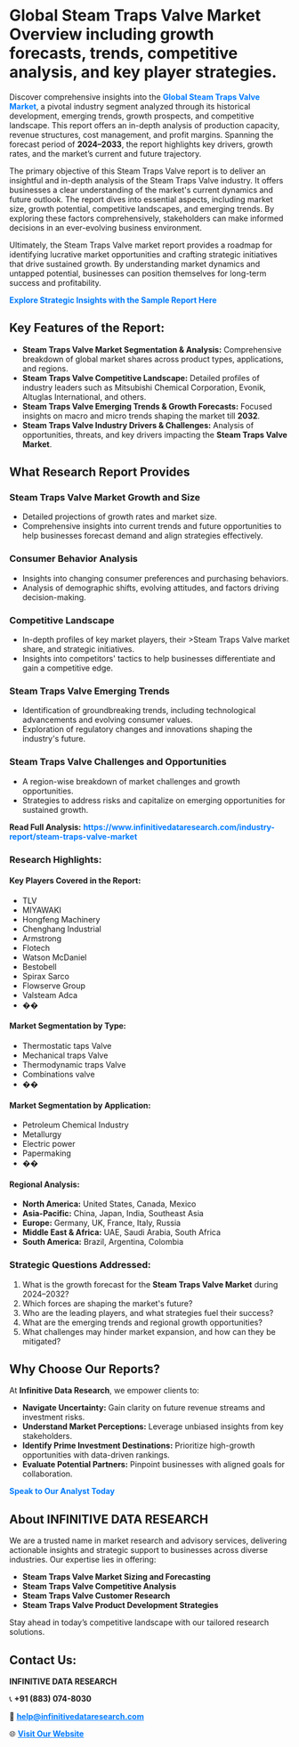 <h1>Global Steam Traps Valve Market Overview including growth forecasts, trends, competitive analysis, and key player strategies.</h1>
<p>
Discover comprehensive insights into the 
<a href="https://www.infinitivedataresearch.com/industry-report/steam-traps-valve-market" rel="dofollow" style="color: #007BFF; text-decoration: none;"><strong>Global Steam Traps Valve Market</strong></a>, a pivotal industry segment analyzed through its historical development, emerging trends, growth prospects, and competitive landscape. This report offers an in-depth analysis of production capacity, revenue structures, cost management, and profit margins. Spanning the forecast period of <strong>2024–2033</strong>, the report highlights key drivers, growth rates, and the market’s current and future trajectory.
</p>
<p>
The primary objective of this Steam Traps Valve report is to deliver an insightful and in-depth analysis of the Steam Traps Valve industry. It offers businesses a clear understanding of the market's current dynamics and future outlook. The report dives into essential aspects, including market size, growth potential, competitive landscapes, and emerging trends. By exploring these factors comprehensively, stakeholders can make informed decisions in an ever-evolving business environment.
</p>
<p>
Ultimately, the Steam Traps Valve market report provides a roadmap for identifying lucrative market opportunities and crafting strategic initiatives that drive sustained growth. By understanding market dynamics and untapped potential, businesses can position themselves for long-term success and profitability.
</p>
<p>
<a href="https://www.infinitivedataresearch.com/request-sample/reportId=109651" style="color: #007BFF; text-decoration: none;"><strong>Explore Strategic Insights with the Sample Report Here</strong></a>
</p>

<h2>Key Features of the Report:</h2>
<ul>
<li><strong>Steam Traps Valve Market Segmentation & Analysis:</strong> Comprehensive breakdown of global market shares across product types, applications, and regions.</li>
<li><strong>Steam Traps Valve Competitive Landscape:</strong> Detailed profiles of industry leaders such as Mitsubishi Chemical Corporation, Evonik, Altuglas International, and others.</li>
<li><strong>Steam Traps Valve Emerging Trends & Growth Forecasts:</strong> Focused insights on macro and micro trends shaping the market till <strong>2032</strong>.</li>
<li><strong>Steam Traps Valve Industry Drivers & Challenges:</strong> Analysis of opportunities, threats, and key drivers impacting the <strong>Steam Traps Valve Market</strong>.</li>
</ul>

<h2>What Research Report Provides</h2>
<h3>Steam Traps Valve Market Growth and Size</h3>
<ul>
<li>Detailed projections of growth rates and market size.</li>
<li>Comprehensive insights into current trends and future opportunities to help businesses forecast demand and align strategies effectively.</li>
</ul>

<h3>Consumer Behavior Analysis</h3>
<ul>
<li>Insights into changing consumer preferences and purchasing behaviors.</li>
<li>Analysis of demographic shifts, evolving attitudes, and factors driving decision-making.</li>
</ul>

<h3>Competitive Landscape</h3>
<ul>
<li>In-depth profiles of key market players, their >Steam Traps Valve market share, and strategic initiatives.</li>
<li>Insights into competitors' tactics to help businesses differentiate and gain a competitive edge.</li>
</ul>

<h3>Steam Traps Valve Emerging Trends</h3>
<ul>
<li>Identification of groundbreaking trends, including technological advancements and evolving consumer values.</li>
<li>Exploration of regulatory changes and innovations shaping the industry's future.</li>
</ul>

<h3>Steam Traps Valve Challenges and Opportunities</h3>
<ul>
<li>A region-wise breakdown of market challenges and growth opportunities.</li>
<li>Strategies to address risks and capitalize on emerging opportunities for sustained growth.</li>
</ul>
<p><strong>Read Full Analysis:</strong> <a href="https://www.infinitivedataresearch.com/industry-report/steam-traps-valve-market" rel="dofollow" style="color: #007BFF; text-decoration: none;"><strong>https://www.infinitivedataresearch.com/industry-report/steam-traps-valve-market</strong></a></p>
<h3>Research Highlights:</h3>
<h4>Key Players Covered in the Report:</h4>
<ul><li>TLV</li><li>MIYAWAKI</li><li>Hongfeng Machinery</li><li>Chenghang Industrial</li><li>Armstrong</li><li>Flotech</li><li>Watson McDaniel</li><li>Bestobell</li><li>Spirax Sarco</li><li>Flowserve Group</li><li>Valsteam Adca</li><li>��</li></ul>
<h4>Market Segmentation by Type:</h4>
<ul><li>Thermostatic taps Valve</li><li>Mechanical traps Valve</li><li>Thermodynamic traps Valve</li><li>Combinations valve</li><li>��</li></ul>
<h4>Market Segmentation by Application:</h4>
<ul><li>Petroleum Chemical Industry</li><li>Metallurgy</li><li>Electric power</li><li>Papermaking</li><li>��</li></ul>

<h4>Regional Analysis:</h4>
<ul>
<li><strong>North America:</strong> United States, Canada, Mexico</li>
<li><strong>Asia-Pacific:</strong> China, Japan, India, Southeast Asia</li>
<li><strong>Europe:</strong> Germany, UK, France, Italy, Russia</li>
<li><strong>Middle East & Africa:</strong> UAE, Saudi Arabia, South Africa</li>
<li><strong>South America:</strong> Brazil, Argentina, Colombia</li>
</ul>

<h3>Strategic Questions Addressed:</h3>
<ol>
<li>What is the growth forecast for the <strong>Steam Traps Valve Market</strong> during 2024–2032?</li>
<li>Which forces are shaping the market's future?</li>
<li>Who are the leading players, and what strategies fuel their success?</li>
<li>What are the emerging trends and regional growth opportunities?</li>
<li>What challenges may hinder market expansion, and how can they be mitigated?</li>
</ol>

<h2>Why Choose Our Reports?</h2>
<p>At <strong>Infinitive Data Research</strong>, we empower clients to:</p>
<ul>
<li><strong>Navigate Uncertainty:</strong> Gain clarity on future revenue streams and investment risks.</li>
<li><strong>Understand Market Perceptions:</strong> Leverage unbiased insights from key stakeholders.</li>
<li><strong>Identify Prime Investment Destinations:</strong> Prioritize high-growth opportunities with data-driven rankings.</li>
<li><strong>Evaluate Potential Partners:</strong> Pinpoint businesses with aligned goals for collaboration.</li>
</ul>
<p><a href="https://www.infinitivedataresearch.com/industry-report/steam-traps-valve-market" rel="dofollow" style="color: #007BFF; text-decoration: none;"><strong>Speak to Our Analyst Today</strong></a></p>

<h2>About INFINITIVE DATA RESEARCH</h2>
<p>We are a trusted name in market research and advisory services, delivering actionable insights and strategic support to businesses across diverse industries. Our expertise lies in offering:</p>
<ul>
<li><strong>Steam Traps Valve Market Sizing and Forecasting</strong></li>
<li><strong>Steam Traps Valve Competitive Analysis</strong></li>
<li><strong>Steam Traps Valve Customer Research</strong></li>
<li><strong>Steam Traps Valve Product Development Strategies</strong></li>
</ul>
<p>Stay ahead in today’s competitive landscape with our tailored research solutions.</p>

<h2>Contact Us:</h2>
<p><strong>INFINITIVE DATA RESEARCH</strong></p>
<p>📞 <strong>+91 (883) 074-8030</strong></p>
<p>📧 <strong><a href="mailto:help@infinitivedataresearch.com" style="color: #007BFF;">help@infinitivedataresearch.com</a></strong></p>
<p>🌐 <strong><a href="https://www.infinitivedataresearch.com" rel="dofollow" style="color: #007BFF;">Visit Our Website</a></strong></p>